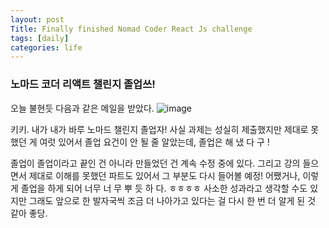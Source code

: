 ```yaml
---
layout: post
Title: Finally finished Nomad Coder React Js challenge
tags: [daily]
categories: life
---
```


### 노마드 코더 리액트 챌린지 졸업쓰! 

오늘 불현듯 다음과 같은 메일을 받았다.
![image](https://user-images.githubusercontent.com/89691274/147405550-3b5c9996-03f8-41be-bed1-3495b9c32898.png)

키키. 내가 내가 바루 노마드 챌린지 졸업자! 
사실 과제는 성실히 제출했지만 제대로 못 했던 게 여럿 있어서 졸업 요건이 안 될 줄 알았는데,
졸업은 해 냈 다 구 ! 

졸업이 졸업이라고 끝인 건 아니라 만들었던 건 계속 수정 중에 있다. 
그리고 강의 들으면서 제대로 이해를 못했던 파트도 있어서 그 부분도 다시 들어볼 예정!
어쨌거나, 이렇게 졸업을 하게 되어 너무 너 무 뿌 듯 하 다. 
ㅎㅎㅎㅎ 사소한 성과라고 생각할 수도 있지만 그래도 앞으로 한 발자국씩 조금 더 나아가고 있다는 걸 다시 한 번 더 알게 된 것 같아 좋당. 


<br/>

<br/>